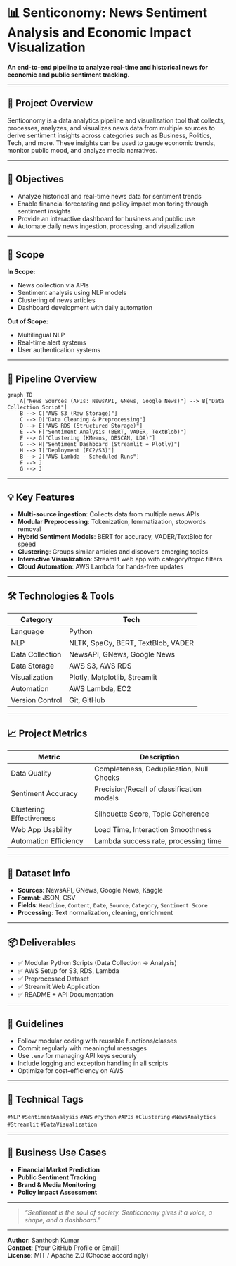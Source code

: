 # 📊 Senticonomy: News Sentiment Analysis and Economic Impact Visualization

**An end-to-end pipeline to analyze real-time and historical news for economic and public sentiment tracking.**

---

## 🧠 Project Overview
Senticonomy is a data analytics pipeline and visualization tool that collects, processes, analyzes, and visualizes news data from multiple sources to derive sentiment insights across categories such as Business, Politics, Tech, and more. These insights can be used to gauge economic trends, monitor public mood, and analyze media narratives.

---

## 🎯 Objectives
- Analyze historical and real-time news data for sentiment trends
- Enable financial forecasting and policy impact monitoring through sentiment insights
- Provide an interactive dashboard for business and public use
- Automate daily news ingestion, processing, and visualization

---

## 🔬 Scope
**In Scope:**
- News collection via APIs
- Sentiment analysis using NLP models
- Clustering of news articles
- Dashboard development with daily automation

**Out of Scope:**
- Multilingual NLP
- Real-time alert systems
- User authentication systems

---

## 🔀 Pipeline Overview

```mermaid
graph TD
    A["News Sources (APIs: NewsAPI, GNews, Google News)"] --> B["Data Collection Script"]
    B --> C["AWS S3 (Raw Storage)"]
    C --> D["Data Cleaning & Preprocessing"]
    D --> E["AWS RDS (Structured Storage)"]
    E --> F["Sentiment Analysis (BERT, VADER, TextBlob)"]
    F --> G["Clustering (KMeans, DBSCAN, LDA)"]
    G --> H["Sentiment Dashboard (Streamlit + Plotly)"]
    H --> I["Deployment (EC2/S3)"]
    B --> J["AWS Lambda - Scheduled Runs"]
    F --> J
    G --> J
```

---

## 💡 Key Features
- **Multi-source ingestion**: Collects data from multiple news APIs
- **Modular Preprocessing**: Tokenization, lemmatization, stopwords removal
- **Hybrid Sentiment Models**: BERT for accuracy, VADER/TextBlob for speed
- **Clustering**: Groups similar articles and discovers emerging topics
- **Interactive Visualization**: Streamlit web app with category/topic filters
- **Cloud Automation**: AWS Lambda for hands-free updates

---

## 🛠️ Technologies & Tools
| Category | Tech |
|---------|------|
| Language | Python |
| NLP | NLTK, SpaCy, BERT, TextBlob, VADER |
| Data Collection | NewsAPI, GNews, Google News |
| Data Storage | AWS S3, AWS RDS |
| Visualization | Plotly, Matplotlib, Streamlit |
| Automation | AWS Lambda, EC2 |
| Version Control | Git, GitHub |

---

## 📈 Project Metrics
| Metric | Description |
|--------|-------------|
| Data Quality | Completeness, Deduplication, Null Checks |
| Sentiment Accuracy | Precision/Recall of classification models |
| Clustering Effectiveness | Silhouette Score, Topic Coherence |
| Web App Usability | Load Time, Interaction Smoothness |
| Automation Efficiency | Lambda success rate, processing time |

---

## 📂 Dataset Info
- **Sources**: NewsAPI, GNews, Google News, Kaggle
- **Format**: JSON, CSV
- **Fields**: `Headline`, `Content`, `Date`, `Source`, `Category`, `Sentiment Score`
- **Processing**: Text normalization, cleaning, enrichment

---

## 📦 Deliverables
- ✅ Modular Python Scripts (Data Collection → Analysis)
- ✅ AWS Setup for S3, RDS, Lambda
- ✅ Preprocessed Dataset
- ✅ Streamlit Web Application
- ✅ README + API Documentation

---

## 📜 Guidelines
- Follow modular coding with reusable functions/classes
- Commit regularly with meaningful messages
- Use `.env` for managing API keys securely
- Include logging and exception handling in all scripts
- Optimize for cost-efficiency on AWS

---

## 🔖 Technical Tags
`#NLP` `#SentimentAnalysis` `#AWS` `#Python` `#APIs` `#Clustering` `#NewsAnalytics` `#Streamlit` `#DataVisualization`

---

## 🤝 Business Use Cases
- **Financial Market Prediction**
- **Public Sentiment Tracking**
- **Brand & Media Monitoring**
- **Policy Impact Assessment**

---

> _“Sentiment is the soul of society. Senticonomy gives it a voice, a shape, and a dashboard.”_

---

**Author**: Santhosh Kumar  
**Contact**: [Your GitHub Profile or Email]  
**License**: MIT / Apache 2.0 (Choose accordingly)
